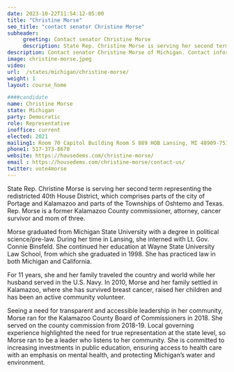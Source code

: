 ```yaml
---
date: 2023-10-22T11:54:12-05:00
title: "Christine Morse"
seo_title: "contact senator Christine Morse"
subheader:
     greeting: Contact senator Christine Morse
     description: State Rep. Christine Morse is serving her second term representing the redistricted 40th House District, which comprises parts of the city of Portage and Kalamazoo and parts of the Townships of Oshtemo and Texas. Rep. Morse is a former Kalamazoo County commissioner, attorney, cancer survivor and mom of three.
description: Contact senator Christine Morse of Michigan. Contact information for Christine Morse includes email address, phone number, and mailing address.
image: christine-morse.jpeg
video:
url:  /states/michigan/christine-morse/
weight: 1
layout: course_home

####candidate
name: Christine Morse
state: Michigan
party: Democratic
role: Representative
inoffice: current
elected: 2021
mailing1: Room 70 Capitol Building Room S 889 HOB Lansing, MI 48909-7514
phone1: 517-373-8670
website: https://housedems.com/christine-morse/
email : https://housedems.com/christine-morse/contact-us/
twitter: vote4morse
---
```


State Rep. Christine Morse is serving her second term representing the redistricted 40th House District, which comprises parts of the city of Portage and Kalamazoo and parts of the Townships of Oshtemo and Texas. Rep. Morse is a former Kalamazoo County commissioner, attorney, cancer survivor and mom of three.

Morse graduated from Michigan State University with a degree in political science/pre-law. During her time in Lansing, she interned with Lt. Gov. Connie Binsfeld. She continued her education at Wayne State University Law School, from which she graduated in 1998. She has practiced law in both Michigan and California.

For 11 years, she and her family traveled the country and world while her husband served in the U.S. Navy. In 2010, Morse and her family settled in Kalamazoo, where she has survived breast cancer, raised her children and has been an active community volunteer.

Seeing a need for transparent and accessible leadership in her community, Morse ran for the Kalamazoo County Board of Commissioners in 2018. She served on the county commission from 2018-19. Local governing experience highlighted the need for true representation at the state level, so Morse ran to be a leader who listens to her community. She is committed to increasing investments in public education, ensuring access to health care with an emphasis on mental health, and protecting Michigan’s water and environment.
